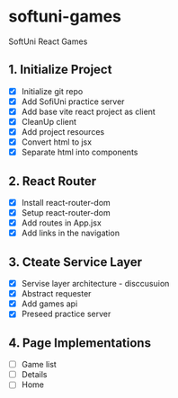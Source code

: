 # softuni-games

SoftUni React Games

## 1. Initialize Project

- [x] Initialize git repo
- [x] Add SofiUni practice server
- [x] Add base vite react project as client
- [x] CleanUp client
- [x] Add project resources
- [x] Convert html to jsx
- [x] Separate html into components

## 2. React Router
- [x] Install react-router-dom  
- [x] Setup react-router-dom
- [x] Add routes in App.jsx
- [x] Add links in the navigation
  
## 3. Cteate Service Layer
- [x] Servise layer architecture - disccusuion
- [x] Abstract requester
- [x] Add games api
- [x] Preseed practice server

## 4. Page Implementations
- [ ] Game list
- [ ] Details
- [ ] Home
